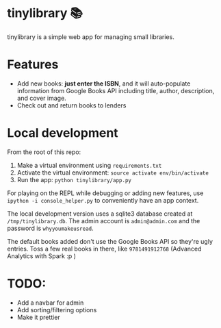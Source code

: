 # tinylibrary :books:
tinylibrary is a simple web app for managing small libraries.

# Features
* Add new books: **just enter the ISBN**, and it will auto-populate information from Google Books API including title, author, description, and cover image.
* Check out and return books to lenders

# Local development
From the root of this repo:
1. Make a virtual environment using `requirements.txt`
2. Activate the virtual environment: `source activate env/bin/activate`
3. Run the app: `python tinylibrary/app.py`

For playing on the REPL while debugging or adding new features, use `ipython -i console_helper.py` to conveniently have an app context.

The local development version uses a sqlite3 database created at `/tmp/tinylibrary.db`. The admin account is `admin@admin.com` and the password is `whyyoumakeusread`.

The default books added don't use the Google Books API so they're ugly entries. Toss a few real books in there, like `9781491912768` (Advanced Analytics with Spark :p )

# TODO:
* Add a navbar for admin
* Add sorting/filtering options
* Make it prettier
